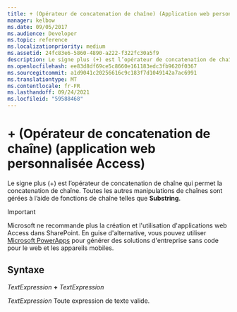 ```yaml
---
title: + (Opérateur de concatenation de chaîne) (Application web personnalisée Access)
manager: kelbow
ms.date: 09/05/2017
ms.audience: Developer
ms.topic: reference
ms.localizationpriority: medium
ms.assetid: 24fc83e6-5860-4890-a222-f322fc30a5f9
description: Le signe plus (+) est l’opérateur de concatenation de chaîne qui permet la concatenation de chaîne. Toutes les autres manipulations de chaînes sont gérées à l’aide de fonctions de chaîne telles que Substring .
ms.openlocfilehash: ee83d8df69ce5c8660e161183edc3fb9620f0367
ms.sourcegitcommit: a1d9041c20256616c9c183f7d1049142a7ac6991
ms.translationtype: MT
ms.contentlocale: fr-FR
ms.lasthandoff: 09/24/2021
ms.locfileid: "59588468"
---
```

# <a name="-string-concatenation-operator-access-custom-web-app"></a>+ (Opérateur de concatenation de chaîne) (application web personnalisée Access)

Le signe plus (+) est l’opérateur de concatenation de chaîne qui permet la concatenation de chaîne. Toutes les autres manipulations de chaînes sont gérées à l’aide de fonctions de chaîne telles que **Substring**. 
  
> [!IMPORTANT]
> Microsoft ne recommande plus la création et l'utilisation d'applications web Access dans SharePoint. En guise d'alternative, vous pouvez utiliser [Microsoft PowerApps](https://powerapps.microsoft.com/en-us/) pour générer des solutions d'entreprise sans code pour le web et les appareils mobiles. 
  
## <a name="syntax"></a>Syntaxe

 *TextExpression* **+** *TextExpression* 
  
 *TextExpression*  Toute expression de texte valide. 
  

